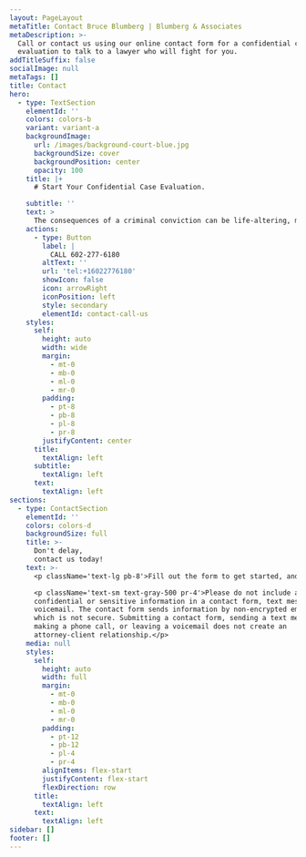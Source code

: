 ```yaml
---
layout: PageLayout
metaTitle: Contact Bruce Blumberg | Blumberg & Associates
metaDescription: >-
  Call or contact us using our online contact form for a confidential case
  evaluation to talk to a lawyer who will fight for you.
addTitleSuffix: false
socialImage: null
metaTags: []
title: Contact
hero:
  - type: TextSection
    elementId: ''
    colors: colors-b
    variant: variant-a
    backgroundImage:
      url: /images/background-court-blue.jpg
      backgroundSize: cover
      backgroundPosition: center
      opacity: 100
    title: |+
      # Start Your Confidential Case Evaluation.

    subtitle: ''
    text: >
      The consequences of a criminal conviction can be life-altering, making it vital to have a skilled defense attorney like Bruce Blumberg on your side. By contacting Blumberg & Associates as soon as possible, you enable us to begin crafting a strong defense strategy right away, ensuring that every detail of your case is thoroughly examined and no opportunity for success is overlooked. Our team prioritizes clear communication and personalized attention for every client, knowing that each case is unique and requires a tailored approach. Time is of the essence when you are in legal trouble, and our team is prepared to guide you through every step of the process. To get started, simply fill out the contact form on our website or call our Phoenix office directly to speak with a member of our team. Your peace of mind and future are our top priorities, and we're here to provide the aggressive representation you need.
    actions:
      - type: Button
        label: |
          CALL 602-277-6180
        altText: ''
        url: 'tel:+16022776180'
        showIcon: false
        icon: arrowRight
        iconPosition: left
        style: secondary
        elementId: contact-call-us
    styles:
      self:
        height: auto
        width: wide
        margin:
          - mt-0
          - mb-0
          - ml-0
          - mr-0
        padding:
          - pt-8
          - pb-8
          - pl-8
          - pr-8
        justifyContent: center
      title:
        textAlign: left
      subtitle:
        textAlign: left
      text:
        textAlign: left
sections:
  - type: ContactSection
    elementId: ''
    colors: colors-d
    backgroundSize: full
    title: >-
      Don't delay,
      contact us today!
    text: >-
      <p className='text-lg pb-8'>Fill out the form to get started, and we'll reach out to you as soon as possible to schedule your confidential case evaluation.</p>

      <p className='text-sm text-gray-500 pr-4'>Please do not include any
      confidential or sensitive information in a contact form, text message, or
      voicemail. The contact form sends information by non-encrypted email,
      which is not secure. Submitting a contact form, sending a text message,
      making a phone call, or leaving a voicemail does not create an
      attorney-client relationship.</p>
    media: null
    styles:
      self:
        height: auto
        width: full
        margin:
          - mt-0
          - mb-0
          - ml-0
          - mr-0
        padding:
          - pt-12
          - pb-12
          - pl-4
          - pr-4
        alignItems: flex-start
        justifyContent: flex-start
        flexDirection: row
      title:
        textAlign: left
      text:
        textAlign: left
sidebar: []
footer: []
---
```


